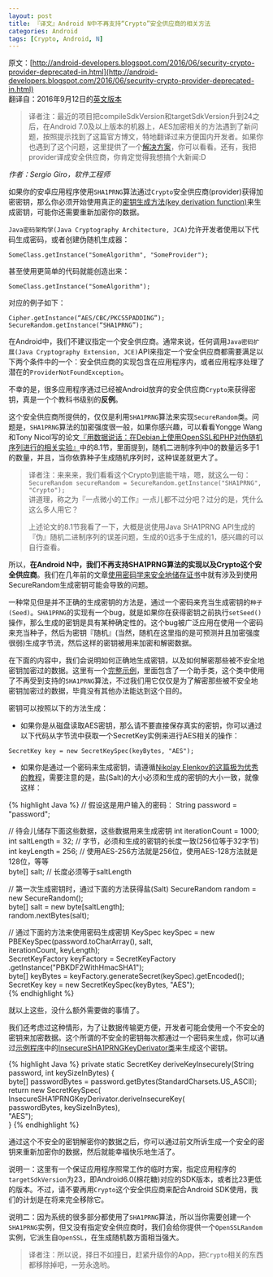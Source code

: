 ```yaml
---
layout: post
title: 『译文』Android N中不再支持“Crypto”安全供应商的相关方法
categories: Android
tags: [Crypto, Android, N]
---
```


原文：[http://android-developers.blogspot.com/2016/06/security-crypto-provider-deprecated-in.html](http://android-developers.blogspot.com/2016/06/security-crypto-provider-deprecated-in.html)  
翻译自：2016年9月12日的[英文版本](http://celerysoft.github.io/2016-09-12.html)

> 译者注：最近的项目把compileSdkVersion和targetSdkVersion升到24之后，在Android 7.0及以上版本的机器上，AES加密相关的方法遇到了新问题，按照提示找到了这篇官方博文，特地翻译过来方便国内开发者。如果你也遇到了这个问题，这里提供了一个[解决方案]((http://celerysoft.github.io/2016-09-12.html))，你可以看看。还有，我把provider译成安全供应商，你肯定觉得我想搞个大新闻:D

*作者：Sergio Giro，软件工程师*

如果你的安卓应用程序使用`SHA1PRNG`算法通过`Crypto`安全供应商(provider)获得加密密钥，那么你必须开始使用真正的[密钥生成方法(key derivation function)](https://en.wikipedia.org/wiki/Key_derivation_function)来生成密钥，可能你还需要重新加密你的数据。

`Java密码架构学(Java Cryptography Architecture, JCA)`允许开发者使用以下代码生成密码，或者创建伪随机生成器：

`SomeClass.getInstance("SomeAlgorithm", "SomeProvider");`

甚至使用更简单的代码就能创造出来：

`SomeClass.getInstance("SomeAlgorithm");`

对应的例子如下：

`Cipher.getInstance(“AES/CBC/PKCS5PADDING”); `  
`SecureRandom.getInstance(“SHA1PRNG”);`

在Android中，我们不建议指定一个安全供应商。通常来说，任何调用`Java密码扩展(Java Cryptography Extension, JCE)`API来指定一个安全供应商都需要满足以下两个条件中的一个：安全供应商的实现包含在应用程序内，或者应用程序处理了潜在的`ProviderNotFoundException`。

不幸的是，很多应用程序通过已经被Android放弃的安全供应商`Crypto`来获得密钥，真是一个个教科书级别的**反例**。

这个安全供应商所提供的，仅仅是利用`SHA1PRNG`算法来实现`SecureRandom`类。问题是，`SHA1PRNG`算法的加密强度很一般，如果你感兴趣，可以看看Yongge Wang和Tony Nicol写的论文[『用数据说话：在Debian上使用OpenSSL和PHP对伪随机序列进行的相关实验』](http://webpages.uncc.edu/yonwang/papers/lilesorics.pdf)中的8.1节，里面提到，随机二进制序列中0的数量远多于1的数量，并且，当你依靠种子生成随机序列时，这种误差就更大了。

> 译者注：来来来，我们看看这个Crypto到底能干啥，嗯，就这么一句：  
> `SecureRandom secureRandom = SecureRandom.getInstance("SHA1PRNG", "Crypto");`  
> 讲道理，称之为『一点微小的工作』一点儿都不过分吧？过分的是，凭什么这么多人用它？  
>   
> 上述论文的8.1节我看了一下，大概是说使用Java SHA1PRNG API生成的『伪』随机二进制序列的误差问题，生成的0远多于生成的1，感兴趣的可以自行查看。

所以，**在Android N中，我们不再支持SHA1PRNG算法的实现以及Crypto这个安全供应商**。我们在几年前的文章[使用密码学来安全地储存证书](http://android-developers.blogspot.com/2013/02/using-cryptography-to-store-credentials.html)中就有涉及到使用SecureRandom生成密钥可能会导致的问题。

一种常见但是并不正确的生成密钥的方法是，通过一个密码来充当生成密钥的`种子(Seed)`。`SHA1PRNG`的实现有一个bug，就是如果你在获得密钥之前执行`setSeed()`操作，那么生成的密钥是具有某种确定性的。这个bug被广泛应用在使用一个密码来充当种子，然后为密钥『随机』(当然，随机在这里指的是可预测并且加密强度很弱)生成字节流，然后这样的密钥被用来加密和解密数据。

在下面的内容中，我们会说明如何正确地生成密钥，以及如何解密那些被不安全地密钥加密过的数据。这里有一个[完整示例](https://android.googlesource.com/platform/development/+/master/samples/BrokenKeyDerivation)，里面包含了一个助手类，这个类中使用了不再受到支持的`SHA1PRNG`算法，不过我们用它仅仅是为了解密那些被不安全地密钥加密过的数据，毕竟没有其他办法能达到这个目的。

密钥可以按照以下的方法生成：

* 如果你是从磁盘读取AES密钥，那么请不要直接保存真实的密钥，你可以通过以下代码从字节流中获取一个SecretKey实例来进行AES相关的操作：

`SecretKey key = new SecretKeySpec(keyBytes, "AES");`

* 如果你是通过一个密码来生成密钥，请遵循[Nikolay Elenkov的这篇极为优秀的教程](https://nelenkov.blogspot.com/2012/04/using-password-based-encryption-on.html)，需要注意的是，盐(Salt)的大小必须和生成的密钥的大小一致，就像这样：

{% highlight Java %}
// 假设这是用户输入的密码：
String password = "password";  

// 待会儿储存下面这些数据，这些数据用来生成密钥
int iterationCount = 1000;  
int saltLength = 32; // 字节，必须和生成的密钥的长度一致(256位等于32字节)
int keyLength = 256; // 使用AES-256方法就是256位，使用AES-128方法就是128位，等等  
byte[] salt; // 长度必须等于saltLength

// 第一次生成密钥时，通过下面的方法获得盐(Salt)
SecureRandom random = new SecureRandom();  
byte[] salt = new byte[saltLength];  
random.nextBytes(salt);  

// 通过下面的方法来使用密码生成密钥
KeySpec keySpec = new PBEKeySpec(password.toCharArray(), salt,  
           iterationCount, keyLength);  
SecretKeyFactory keyFactory = SecretKeyFactory  
           .getInstance("PBKDF2WithHmacSHA1");  
byte[] keyBytes = keyFactory.generateSecret(keySpec).getEncoded();  
SecretKey key = new SecretKeySpec(keyBytes, "AES");  
{% endhighlight %}

就以上这些，没什么额外需要做的事情了。

我们还考虑过这种情形，为了让数据传输更方便，开发者可能会使用一个不安全的密钥来加密数据。这个所谓的不安全的密钥每次都通过一个密码来生成，你可以通过[示例程序](https://android.googlesource.com/platform/development/+/master/samples/BrokenKeyDerivation)中的[InsecureSHA1PRNGKeyDerivator类](https://android.googlesource.com/platform/development/+/master/samples/BrokenKeyDerivation/src/com/example/android/brokenkeyderivation/InsecureSHA1PRNGKeyDerivator.java)来生成这个密钥。

{% highlight Java %}
private static SecretKey deriveKeyInsecurely(String password, int
keySizeInBytes) {  
   byte[] passwordBytes = password.getBytes(StandardCharsets.US_ASCII);  
   return new SecretKeySpec(  
           InsecureSHA1PRNGKeyDerivator.deriveInsecureKey(  
                    passwordBytes, keySizeInBytes),  
           "AES");  
}
{% endhighlight %}

通过这个不安全的密钥解密你的数据之后，你可以通过前文所诉生成一个安全的密钥来重新加密你的数据，然后就能幸福快乐地生活了。

说明一：这里有一个保证应用程序照常工作的临时方案，指定应用程序的`targetSdkVersion`为23，即Android6.0(棉花糖)对应的SDK版本，或者比23更低的版本。不过，请不要再用`Crypto`这个安全供应商来配合Android SDK使用，我们的计划是在将来完全移除它。

说明二：因为系统的很多部分都使用了`SHA1PRNG`算法，所以当你需要创建一个`SHA1PRNG`实例，但又没有指定安全供应商时，我们会给你提供一个`OpenSSLRandom`实例，它派生自`OpenSSL`，在生成随机数方面相当强大。

> 译者注：所以说，择日不如撞日，赶紧升级你的App，把`Crypto`相关的东西都移除掉吧，一劳永逸哟。
